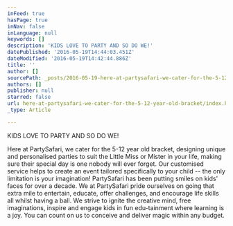 ```yaml
---
inFeed: true
hasPage: true
inNav: false
inLanguage: null
keywords: []
description: 'KIDS LOVE TO PARTY AND SO DO WE!'
datePublished: '2016-05-19T14:44:03.451Z'
dateModified: '2016-05-19T14:42:44.886Z'
title: ''
author: []
sourcePath: _posts/2016-05-19-here-at-partysafari-we-cater-for-the-5-12-year-old-bracket.md
authors: []
publisher: null
starred: false
url: here-at-partysafari-we-cater-for-the-5-12-year-old-bracket/index.html
_type: Article

---
```

KIDS LOVE TO PARTY AND SO DO WE!

Here at PartySafari, we cater for the 5-12 year old bracket, designing unique and personalised parties to suit the Little Miss or Mister in your life, making sure their special day is one nobody will ever forget. Our customised service helps to create an event tailored specifically to your child -- the only limitation is your imagination! PartySafari has been putting smiles on kids' faces for over a decade. We at PartySafari pride ourselves on going that extra mile to entertain, educate, offer challenges, and encourage life skills all whilst having a ball. We strive to ignite the creative mind, free imaginations, inspire and engage kids in fun edu-tainment where learning is a joy. You can count on us to conceive and deliver magic within any budget.